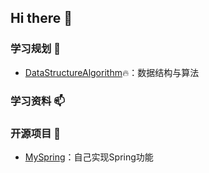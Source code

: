 ## Hi there 👋

<!--
**CoderLiLe/CoderLiLe** is a ✨ _special_ ✨ repository because its `README.md` (this file) appears on your GitHub profile.

Here are some ideas to get you started:

- 🔭 I’m currently working on ...
- 🌱 I’m currently learning ...
- 👯 I’m looking to collaborate on ...
- 🤔 I’m looking for help with ...
- 💬 Ask me about ...
- 📫 How to reach me: ...
- 😄 Pronouns: ...
- ⚡ Fun fact: ...
-->

### 学习规划 🌱
* [DataStructureAlgorithm](https://github.com/CoderLiLe/DataStructureAlgorithm)🔥：数据结构与算法

### 学习资料 📫


### 开源项目 🔭
* [MySpring](https://github.com/CoderLiLe/JavaCode/tree/master/MySpring)：自己实现Spring功能
